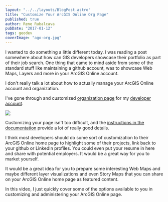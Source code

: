 ```yaml
---
layout: "../../layouts/BlogPost.astro"
title: "Customize Your ArcGIS Online Org Page"
published: true
author: Rene Rubalcava
pubDate: "2017-01-12"
tags: geodev
coverImage: "ago-org.jpg"
---
```


I wanted to do something a little different today. I was reading a post somewhere about how can GIS developers showcase their portfolio as part of their job search. One thing that came to mind aside from some of the standard stuff like maintaining a github account, was to showcase Web Maps, Layers and more in your ArcGIS Online account.

I don't really talk a lot about how to actually manage your ArcGIS Online account and organization.

I've gone through and customized [organization page](https://odoenet.maps.arcgis.com/home/index.html) for my [developer account](https://developers.arcgis.com/sign-up/).

[![](images/odoenet-ago.png)](https://odoenet.maps.arcgis.com/home/index.html)

Customizing your page isn't too difficult, and the [instructions in the documentation](http://doc.arcgis.com/en/arcgis-online/administer/configure-site.htm) provide a lot of really good details.

I think most developers should do some sort of customization to their ArcGIS Online home page to highlight some of their projects, link back to your github or LinkedIn profiles. You could even put your resume in here and share with potential employers. It would be a great way for you to market yourself.

It would be a great idea for you to prepare some interesting Web Maps and maybe different layer visualizations and even Story Maps that you can share on your ArcGIS Online home page as featured content.

In this video, I just quickly cover some of the options available to you in customizing and administering your ArcGIS Online page.

<lite-youtube videoid="HLH1LIVaEgQ"></lite-youtube>
